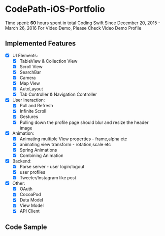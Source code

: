 # CodePath-iOS-Portfolio
Time spent: **60** hours spent in total Coding Swift Since December 20, 2015 - March 26, 2016
For Video Demo, Please Check Video Demo Profile

## Implemented Features
- [x] UI Elements:
    - [x] TableView & Collection View
    - [x] Scroll View
    - [x] SearchBar
    - [x] Camera
    - [x] Map View
    - [x] AutoLayout
    - [x] Tab Controller & Navigation Controller

- [x] User Ineraction:
    - [x] Pull and Refresh
    - [x] Infinite Scroll
    - [x] Gestures
    - [x] Pulling down the profile page should blur and resize the header image

- [x] Animation:
    - [x] Animating multiple View properties - frame,alpha etc
    - [x] animating view transform - rotation,scale etc
    - [x] Spring Animations
    - [x] Combining Animation

- [x] Backend:
    - [x] Parse server - user login/logout
    - [x] user profiles
    - [x] Tweeter/Instagram like post 

- [x] Other:
    - [x] OAuth
    - [x] CocoaPod
    - [x] Data Model
    - [x] View Model
    - [X] API Client

## Code Sample

